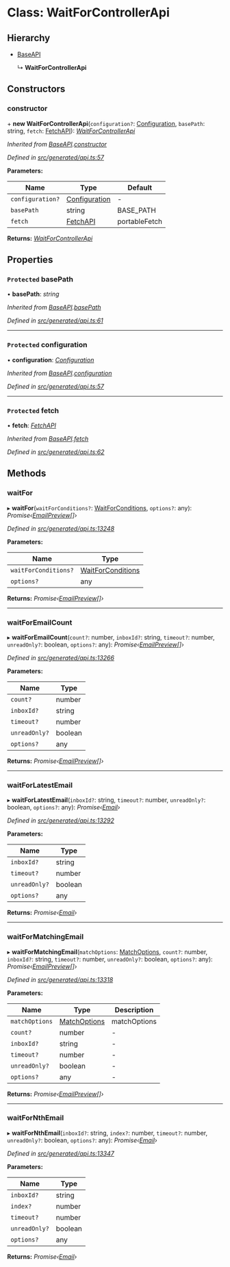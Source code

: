 # Class: WaitForControllerApi

## Hierarchy

* [BaseAPI](baseapi.md)

  ↳ **WaitForControllerApi**

## Constructors

###  constructor

\+ **new WaitForControllerApi**(`configuration?`: [Configuration](configuration.md), `basePath`: string, `fetch`: [FetchAPI](../interfaces/fetchapi.md)): *[WaitForControllerApi](waitforcontrollerapi.md)*

*Inherited from [BaseAPI](baseapi.md).[constructor](baseapi.md#constructor)*

*Defined in [src/generated/api.ts:57](https://github.com/mailslurp/mailslurp-client-ts-js/blob/9736ebe/src/generated/api.ts#L57)*

**Parameters:**

Name | Type | Default |
------ | ------ | ------ |
`configuration?` | [Configuration](configuration.md) | - |
`basePath` | string |  BASE_PATH |
`fetch` | [FetchAPI](../interfaces/fetchapi.md) |  portableFetch |

**Returns:** *[WaitForControllerApi](waitforcontrollerapi.md)*

## Properties

### `Protected` basePath

• **basePath**: *string*

*Inherited from [BaseAPI](baseapi.md).[basePath](baseapi.md#protected-basepath)*

*Defined in [src/generated/api.ts:61](https://github.com/mailslurp/mailslurp-client-ts-js/blob/9736ebe/src/generated/api.ts#L61)*

___

### `Protected` configuration

• **configuration**: *[Configuration](configuration.md)*

*Inherited from [BaseAPI](baseapi.md).[configuration](baseapi.md#protected-configuration)*

*Defined in [src/generated/api.ts:57](https://github.com/mailslurp/mailslurp-client-ts-js/blob/9736ebe/src/generated/api.ts#L57)*

___

### `Protected` fetch

• **fetch**: *[FetchAPI](../interfaces/fetchapi.md)*

*Inherited from [BaseAPI](baseapi.md).[fetch](baseapi.md#protected-fetch)*

*Defined in [src/generated/api.ts:62](https://github.com/mailslurp/mailslurp-client-ts-js/blob/9736ebe/src/generated/api.ts#L62)*

## Methods

###  waitFor

▸ **waitFor**(`waitForConditions?`: [WaitForConditions](../modules/waitforconditions.md), `options?`: any): *Promise‹[EmailPreview](../interfaces/emailpreview.md)[]›*

*Defined in [src/generated/api.ts:13248](https://github.com/mailslurp/mailslurp-client-ts-js/blob/9736ebe/src/generated/api.ts#L13248)*

**Parameters:**

Name | Type |
------ | ------ |
`waitForConditions?` | [WaitForConditions](../modules/waitforconditions.md) |
`options?` | any |

**Returns:** *Promise‹[EmailPreview](../interfaces/emailpreview.md)[]›*

___

###  waitForEmailCount

▸ **waitForEmailCount**(`count?`: number, `inboxId?`: string, `timeout?`: number, `unreadOnly?`: boolean, `options?`: any): *Promise‹[EmailPreview](../interfaces/emailpreview.md)[]›*

*Defined in [src/generated/api.ts:13266](https://github.com/mailslurp/mailslurp-client-ts-js/blob/9736ebe/src/generated/api.ts#L13266)*

**Parameters:**

Name | Type |
------ | ------ |
`count?` | number |
`inboxId?` | string |
`timeout?` | number |
`unreadOnly?` | boolean |
`options?` | any |

**Returns:** *Promise‹[EmailPreview](../interfaces/emailpreview.md)[]›*

___

###  waitForLatestEmail

▸ **waitForLatestEmail**(`inboxId?`: string, `timeout?`: number, `unreadOnly?`: boolean, `options?`: any): *Promise‹[Email](../interfaces/email.md)›*

*Defined in [src/generated/api.ts:13292](https://github.com/mailslurp/mailslurp-client-ts-js/blob/9736ebe/src/generated/api.ts#L13292)*

**Parameters:**

Name | Type |
------ | ------ |
`inboxId?` | string |
`timeout?` | number |
`unreadOnly?` | boolean |
`options?` | any |

**Returns:** *Promise‹[Email](../interfaces/email.md)›*

___

###  waitForMatchingEmail

▸ **waitForMatchingEmail**(`matchOptions`: [MatchOptions](../interfaces/matchoptions.md), `count?`: number, `inboxId?`: string, `timeout?`: number, `unreadOnly?`: boolean, `options?`: any): *Promise‹[EmailPreview](../interfaces/emailpreview.md)[]›*

*Defined in [src/generated/api.ts:13318](https://github.com/mailslurp/mailslurp-client-ts-js/blob/9736ebe/src/generated/api.ts#L13318)*

**Parameters:**

Name | Type | Description |
------ | ------ | ------ |
`matchOptions` | [MatchOptions](../interfaces/matchoptions.md) | matchOptions |
`count?` | number | - |
`inboxId?` | string | - |
`timeout?` | number | - |
`unreadOnly?` | boolean | - |
`options?` | any | - |

**Returns:** *Promise‹[EmailPreview](../interfaces/emailpreview.md)[]›*

___

###  waitForNthEmail

▸ **waitForNthEmail**(`inboxId?`: string, `index?`: number, `timeout?`: number, `unreadOnly?`: boolean, `options?`: any): *Promise‹[Email](../interfaces/email.md)›*

*Defined in [src/generated/api.ts:13347](https://github.com/mailslurp/mailslurp-client-ts-js/blob/9736ebe/src/generated/api.ts#L13347)*

**Parameters:**

Name | Type |
------ | ------ |
`inboxId?` | string |
`index?` | number |
`timeout?` | number |
`unreadOnly?` | boolean |
`options?` | any |

**Returns:** *Promise‹[Email](../interfaces/email.md)›*
